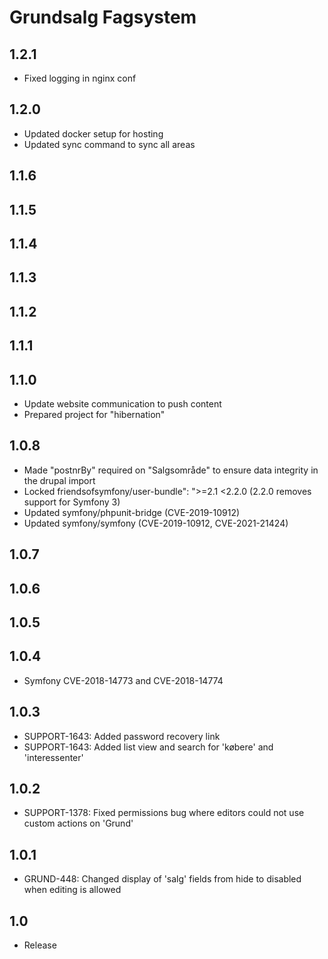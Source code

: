 # Grundsalg Fagsystem

## 1.2.1
- Fixed logging in nginx conf

## 1.2.0
- Updated docker setup for hosting
- Updated sync command to sync all areas

## 1.1.6

## 1.1.5

## 1.1.4

## 1.1.3

## 1.1.2

## 1.1.1

## 1.1.0
- Update website communication to push content
- Prepared project for "hibernation"

## 1.0.8
* Made "postnrBy" required on "Salgsområde" to ensure data integrity in the drupal import
* Locked friendsofsymfony/user-bundle": ">=2.1 <2.2.0 (2.2.0 removes support for Symfony 3)
* Updated symfony/phpunit-bridge (CVE-2019-10912)
* Updated symfony/symfony (CVE-2019-10912, CVE-2021-21424)

## 1.0.7

## 1.0.6

## 1.0.5

## 1.0.4
* Symfony CVE-2018-14773 and CVE-2018-14774

## 1.0.3
* SUPPORT-1643: Added password recovery link
* SUPPORT-1643: Added list view and search for 'købere' and 'interessenter'

## 1.0.2
* SUPPORT-1378: Fixed permissions bug where editors could not use custom actions on 'Grund'

## 1.0.1
* GRUND-448: Changed display of 'salg' fields from hide to disabled when editing is allowed

## 1.0
* Release
